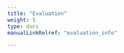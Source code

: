 ```yaml
---
title: "Evaluation"
weight: 5
type: docs  
manualLinkRelref: "evaluation_info"

---
```

<style>
.full-width-image {
            width: 80%;
            height: auto; /* Maintains the aspect ratio */
        }
</style>



